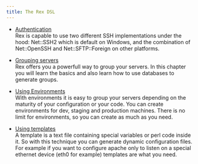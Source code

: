 ```yaml
---
title: The Rex DSL
---
```


* [Authentication](/docs/rex_book/the_rex_dsl/authentication.html)  
  Rex is capable to use two different SSH implementations under the hood: Net::SSH2 which is default on Windows, and the combination of Net::OpenSSH and Net::SFTP::Foreign on other platforms.

* [Grouping servers](/docs/rex_book/the_rex_dsl/grouping_servers.html)  
  Rex offers you a powerfull way to group your servers. In this chapter you will learn the basics and also learn how to use databases to generate groups.

* [Using Environments](/docs/rex_book/the_rex_dsl/using_environments.html)  
  With environments it is easy to group your servers depending on the maturity of your configuration or your code. You can create environments for dev, staging and production machines. There is no limit for environments, so you can create as much as you need.

* [Using templates](/docs/rex_book/the_rex_dsl/using_templates.html)  
  A template is a text file containing special variables or perl code inside it. So with this technique you can generate dynamic configuration files. For example if you want to configure apache only to listen on a special ethernet device (eth0 for example) templates are what you need.
